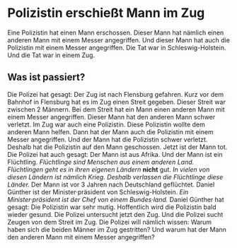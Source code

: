 # Polizistin erschießt Mann im Zug

Eine Polizistin hat einen Mann erschossen. Dieser Mann hat nämlich einen anderen Mann mit einem Messer angegriffen. Und dieser Mann hat auch die Polizistin mit einem Messer angegriffen. Die Tat war in Schleswig-Holstein. Und die Tat war in einem Zug. 

## Was ist passiert?
Die Polizei hat gesagt: Der Zug ist nach Flensburg gefahren. Kurz vor dem Bahnhof in Flensburg hat es im Zug einen Streit gegeben. Dieser Streit war zwischen 2 Männern. Bei dem Streit hat ein Mann einen anderen Mann mit einem Messer angegriffen. Dieser Mann hat den anderen Mann schwer verletzt. Im Zug war auch eine Polizistin. Diese Polizistin wollte dem anderen Mann helfen. Dann hat der Mann auch die Polizistin mit einem Messer angegriffen. Und der Mann hat die Polizistin schwer verletzt. Deshalb hat die Polizistin auf den Mann geschossen. Jetzt ist der Mann tot. 
Die Polizei hat auch gesagt: Der Mann ist aus Afrika. Und der Mann ist ein Flüchtling. 
*Flüchtlinge sind Menschen aus einem anderen Land.* 
*Flüchtlingen geht es in ihren eigenen Ländern* **nicht** gut. 
*In vielen von diesen Ländern ist nämlich Krieg.* 
*Deshalb verlassen die Flüchtlinge diese Länder.* Der Mann ist vor 3 Jahren nach Deutschland geflüchtet. 
Daniel Günther ist der Minister·präsident von Schleswig-Holstein. 
*Ein Minister·präsident ist der Chef von einem Bundes·land.* Daniel Günther hat gesagt: Die Polizistin war sehr mutig. Hoffentlich wird die Polizistin bald wieder gesund. 
Die Polizei untersucht jetzt den Zug. Und die Polizei sucht Zeugen von dem Streit im Zug. Die Polizei will nämlich wissen: Warum haben sich die beiden Männer im Zug gestritten? Und warum hat der Mann den anderen Mann mit einem Messer angegriffen? 
